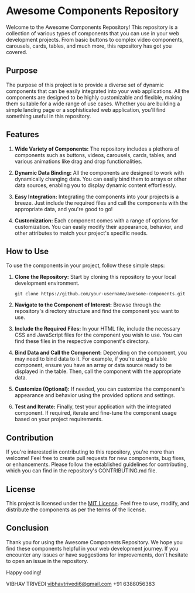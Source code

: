 # Awesome Components Repository

Welcome to the Awesome Components Repository! This repository is a collection of various types of components that you can use in your web development projects. From basic buttons to complex video components, carousels, cards, tables, and much more, this repository has got you covered.

## Purpose

The purpose of this project is to provide a diverse set of dynamic components that can be easily integrated into your web applications. All the components are designed to be highly customizable and flexible, making them suitable for a wide range of use cases. Whether you are building a simple landing page or a sophisticated web application, you'll find something useful in this repository.

## Features

1. **Wide Variety of Components:** The repository includes a plethora of components such as buttons, videos, carousels, cards, tables, and various animations like drag and drop functionalities.

2. **Dynamic Data Binding:** All the components are designed to work with dynamically changing data. You can easily bind them to arrays or other data sources, enabling you to display dynamic content effortlessly.

3. **Easy Integration:** Integrating the components into your projects is a breeze. Just include the required files and call the components with the appropriate data, and you're good to go!

4. **Customization:** Each component comes with a range of options for customization. You can easily modify their appearance, behavior, and other attributes to match your project's specific needs.

## How to Use

To use the components in your project, follow these simple steps:

1. **Clone the Repository:** Start by cloning this repository to your local development environment.

   ```
   git clone https://github.com/your-username/awesome-components.git
   ```

2. **Navigate to the Component of Interest:** Browse through the repository's directory structure and find the component you want to use.

3. **Include the Required Files:** In your HTML file, include the necessary CSS and JavaScript files for the component you wish to use. You can find these files in the respective component's directory.

4. **Bind Data and Call the Component:** Depending on the component, you may need to bind data to it. For example, if you're using a table component, ensure you have an array or data source ready to be displayed in the table. Then, call the component with the appropriate data.

5. **Customize (Optional):** If needed, you can customize the component's appearance and behavior using the provided options and settings.

6. **Test and Iterate:** Finally, test your application with the integrated component. If required, iterate and fine-tune the component usage based on your project requirements.

## Contribution

If you're interested in contributing to this repository, you're more than welcome! Feel free to create pull requests for new components, bug fixes, or enhancements. Please follow the established guidelines for contributing, which you can find in the repository's CONTRIBUTING.md file.

## License

This project is licensed under the [MIT License](LICENSE). Feel free to use, modify, and distribute the components as per the terms of the license.

## Conclusion

Thank you for using the Awesome Components Repository. We hope you find these components helpful in your web development journey. If you encounter any issues or have suggestions for improvements, don't hesitate to open an issue in the repository.

Happy coding!


VIBHAV TRIVEDI
vibhavtrivedi6@gmail.com
+91 6388056383